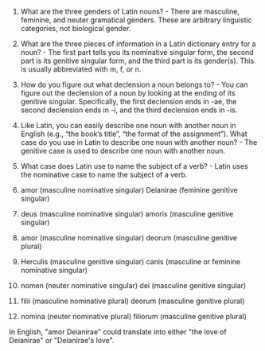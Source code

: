 1. What are the three genders of Latin nouns? - There are masculine, feminine, and neuter gramatical genders. These are arbitrary linguistic categories, not biological gender.
2. What are the three pieces of information in a Latin dictionary entry for a noun? - The first part tells you its nominative singular form, the second part is its genitive singular form, and the third part is its gender(s). This is usually abbreviated with m, f, or n.
3. How do you figure out what declension a noun belongs to? - You can figure out the declension of a noun by looking at the ending of its genitive singular. Specifically, the first declension ends in -ae, the second declension ends in -i, and the third declension ends in -is.
4. Like Latin, you can easily describe one noun with another noun in English (e.g., “the book’s title”, “the format of the assignment”). What case do you use in Latin to describe one noun with another noun? - The genitive case is used to describe one noun with another noun.
5. What case does Latin use to name the subject of a verb? - Latin uses the nominative case to name the subject of a verb.

1. amor (masculine nominative singular) Deianirae (feminine genitive singular)
2. deus (masculine nominative singular) amoris (masculine genitive singular)
3. amor (masculine nominative singular) deorum (masculine genitive plural)
4. Herculis (masculine genitive singular) canis (masculine or feminine nominative singular)
5. nomen (neuter nominative singular) dei (masculine genitive singular)
6. filii (masculine nominative plural) deorum (masculine genitive plural)
7. nomina (neuter nominative plural) filiorum (masculine genitive plural)

In English, "amor Deianirae" could translate into either "the love of Deianirae" or "Deianirae's love".
